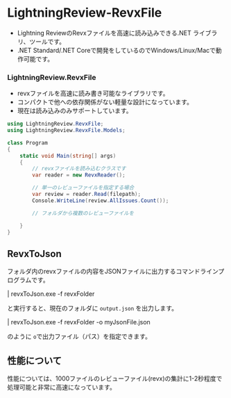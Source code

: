 # LightningReview-RevxFile

* Lightning ReviewのRevxファイルを高速に読み込みできる.NET ライブラリ、ツールです。
* .NET Standard/.NET Coreで開発をしているのでWindows/Linux/Macで動作可能です。

### LightningReview.RevxFile
* revxファイルを高速に読み書き可能なライブラリです。
* コンパクトで他への依存関係がない軽量な設計になっています。
* 現在は読み込みのみサポートしています。

```cs
using LightningReview.RevxFile;
using LightningReview.RevxFile.Models;

class Program
{
    static void Main(string[] args)
    {
        // revxファイルを読み込むクラスです
        var reader = new RevxReader();

        // 単一のレビューファイルを指定する場合
        var review = reader.Read(filepath);
        Console.WriteLine(review.AllIssues.Count());

        // フォルダから複数のレビューファイルを

    }
}
```

## RevxToJson
フォルダ内のrevxファイルの内容をJSONファイルに出力するコマンドラインプログラムです。

| revxToJson.exe -f revxFolder

と実行すると、現在のフォルダに `output.json` を出力します。

| revxToJson.exe -f revxFolder -o myJsonFile.json

のように `o`で出力ファイル（パス）を指定できます。

## 性能について
性能については、1000ファイルのレビューファイル(revx)の集計に1-2秒程度で処理可能と非常に高速になっています。


